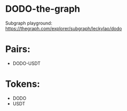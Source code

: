 # DODO-the-graph

Subgraph playground: https://thegraph.com/explorer/subgraph/leckylao/dodo

# Pairs:
- DODO-USDT

# Tokens:
- DODO
- USDT
